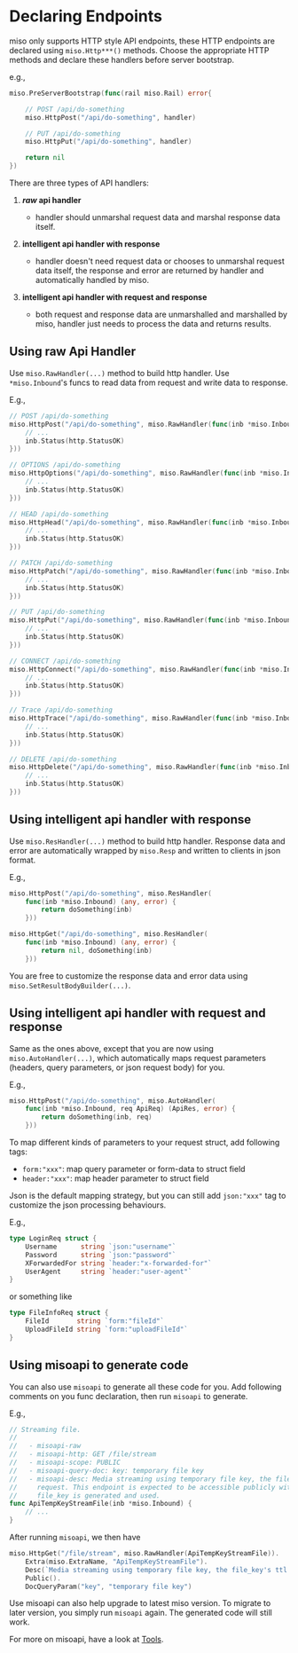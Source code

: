 # Declaring Endpoints

miso only supports HTTP style API endpoints, these HTTP endpoints are declared using `miso.Http***()` methods. Choose the appropriate HTTP methods and declare these handlers before server bootstrap.

e.g.,

```go
miso.PreServerBootstrap(func(rail miso.Rail) error{

    // POST /api/do-something
    miso.HttpPost("/api/do-something", handler)

    // PUT /api/do-something
    miso.HttpPut("/api/do-something", handler)

    return nil
})
```

There are three types of API handlers:

1. **_raw_ api handler**

   - handler should unmarshal request data and marshal response data itself.

2. **intelligent api handler with response**

   - handler doesn't need request data or chooses to unmarshal request data itself, the response and error are returned by handler and automatically handled by miso.

3. **intelligent api handler with request and response**
   - both request and response data are unmarshalled and marshalled by miso, handler just needs to process the data and returns results.

## Using **raw** Api Handler

Use `miso.RawHandler(...)` method to build http handler. Use `*miso.Inbound`'s funcs to read data from request and write data to response.

E.g.,

```go
// POST /api/do-something
miso.HttpPost("/api/do-something", miso.RawHandler(func(inb *miso.Inbound) {
    // ...
    inb.Status(http.StatusOK)
}))

// OPTIONS /api/do-something
miso.HttpOptions("/api/do-something", miso.RawHandler(func(inb *miso.Inbound) {
    // ...
    inb.Status(http.StatusOK)
}))

// HEAD /api/do-something
miso.HttpHead("/api/do-something", miso.RawHandler(func(inb *miso.Inbound) {
    // ...
    inb.Status(http.StatusOK)
}))

// PATCH /api/do-something
miso.HttpPatch("/api/do-something", miso.RawHandler(func(inb *miso.Inbound) {
    // ...
    inb.Status(http.StatusOK)
}))

// PUT /api/do-something
miso.HttpPut("/api/do-something", miso.RawHandler(func(inb *miso.Inbound) {
    // ...
    inb.Status(http.StatusOK)
}))

// CONNECT /api/do-something
miso.HttpConnect("/api/do-something", miso.RawHandler(func(inb *miso.Inbound) {
    // ...
    inb.Status(http.StatusOK)
}))

// Trace /api/do-something
miso.HttpTrace("/api/do-something", miso.RawHandler(func(inb *miso.Inbound) {
    // ...
    inb.Status(http.StatusOK)
}))

// DELETE /api/do-something
miso.HttpDelete("/api/do-something", miso.RawHandler(func(inb *miso.Inbound) {
    // ...
    inb.Status(http.StatusOK)
}))
```

## Using intelligent api handler with response

Use `miso.ResHandler(...)` method to build http handler. Response data and error are automatically wrapped by `miso.Resp` and written to clients in json format.

E.g.,

```go
miso.HttpPost("/api/do-something", miso.ResHandler(
    func(inb *miso.Inbound) (any, error) {
        return doSomething(inb)
    }))

miso.HttpGet("/api/do-something", miso.ResHandler(
    func(inb *miso.Inbound) (any, error) {
        return nil, doSomething(inb)
    }))
```

You are free to customize the response data and error data using `miso.SetResultBodyBuilder(...)`.

## Using intelligent api handler with request and response

Same as the ones above, except that you are now using `miso.AutoHandler(...)`, which automatically maps request parameters (headers, query parameters, or json request body) for you.

E.g.,

```go
miso.HttpPost("/api/do-something", miso.AutoHandler(
    func(inb *miso.Inbound, req ApiReq) (ApiRes, error) {
        return doSomething(inb, req)
    }))
```

To map different kinds of parameters to your request struct, add following tags:

- `form:"xxx"`: map query parameter or form-data to struct field
- `header:"xxx"`: map header parameter to struct field

Json is the default mapping strategy, but you can still add `json:"xxx"` tag to customize the json processing behaviours.

E.g.,

```go
type LoginReq struct {
	Username      string `json:"username"`
	Password      string `json:"password"`
	XForwardedFor string `header:"x-forwarded-for"`
	UserAgent     string `header:"user-agent"`
}
```

or something like

```go
type FileInfoReq struct {
	FileId       string `form:"fileId"`
	UploadFileId string `form:"uploadFileId"`
}
```

## Using misoapi to generate code

You can also use `misoapi` to generate all these code for you. Add following comments on you func declaration, then run `misoapi` to generate.

E.g.,

```go
// Streaming file.
//
//   - misoapi-raw
//   - misoapi-http: GET /file/stream
//   - misoapi-scope: PUBLIC
//   - misoapi-query-doc: key: temporary file key
//   - misoapi-desc: Media streaming using temporary file key, the file_key's ttl is extended with each subsequent
//     request. This endpoint is expected to be accessible publicly without authorization, since a temporary
//     file_key is generated and used.
func ApiTempKeyStreamFile(inb *miso.Inbound) {
    // ...
}
```

After running `misoapi`, we then have

```go
miso.HttpGet("/file/stream", miso.RawHandler(ApiTempKeyStreamFile)).
    Extra(miso.ExtraName, "ApiTempKeyStreamFile").
    Desc(`Media streaming using temporary file key, the file_key's ttl is extended with each subsequent request. This endpoint is expected to be accessible publicly without authorization, since a temporary file_key is generated and used.`).
    Public().
    DocQueryParam("key", "temporary file key")
```

Use misoapi can also help upgrade to latest miso version. To migrate to later version, you simply run `misoapi` again. The generated code will still work.

For more on misoapi, have a look at [Tools](./tools.md).
